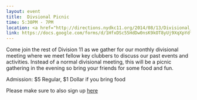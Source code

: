 ```yaml
---
layout: event
title:  Divsional Picnic
time: 5:30PM - 7PM
location: <a href="http://directions.nydkc11.org/2014/08/13/Divisional_Picnic/">Nelson A. Rockefeller Park</a>
link: https://docs.google.com/forms/d/1HfxDSc55HdDw0nsK9kOT8yUj9XqXpYdfLlJfhZl012Y/viewform
---
```

Come join the rest of Division 11 as we gather for our monthly divisional meeting where we meet fellow key clubbers to discuss our past events and activities.  Instead of a normal divisional meeting, this will be a picnic gathering in the evening so bring your friends for some food and fun.

Admission: $5 Regular, $1 Dollar if you bring food

Please make sure to also sign up [here](https://docs.google.com/forms/d/14o8ODx_R-vlqRGSHNYorOaRH7B9vbHu66NWnqyzzpw8/viewform)
